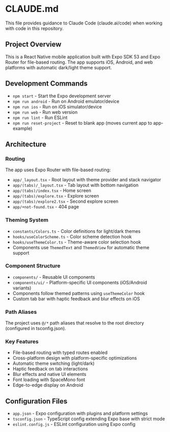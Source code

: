 # CLAUDE.md

This file provides guidance to Claude Code (claude.ai/code) when working with code in this repository.

## Project Overview

This is a React Native mobile application built with Expo SDK 53 and Expo Router for file-based routing. The app supports iOS, Android, and web platforms with automatic dark/light theme support.

## Development Commands

- `npm start` - Start the Expo development server
- `npm run android` - Run on Android emulator/device
- `npm run ios` - Run on iOS simulator/device
- `npm run web` - Run web version
- `npm run lint` - Run ESLint
- `npm run reset-project` - Reset to blank app (moves current app to app-example)

## Architecture

### Routing

The app uses Expo Router with file-based routing:

- `app/_layout.tsx` - Root layout with theme provider and stack navigator
- `app/(tabs)/_layout.tsx` - Tab layout with bottom navigation
- `app/(tabs)/index.tsx` - Home screen
- `app/(tabs)/explore.tsx` - Explore screen
- `app/(tabs)/explore2.tsx` - Second explore screen
- `app/+not-found.tsx` - 404 page

### Theming System

- `constants/Colors.ts` - Color definitions for light/dark themes
- `hooks/useColorScheme.ts` - Color scheme detection hook
- `hooks/useThemeColor.ts` - Theme-aware color selection hook
- Components use `ThemedText` and `ThemedView` for automatic theme support

### Component Structure

- `components/` - Reusable UI components
- `components/ui/` - Platform-specific UI components (iOS/Android variants)
- Components follow themed patterns using `useThemeColor` hook
- Custom tab bar with haptic feedback and blur effects on iOS

### Path Aliases

The project uses `@/*` path aliases that resolve to the root directory (configured in tsconfig.json).

### Key Features

- File-based routing with typed routes enabled
- Cross-platform design with platform-specific optimizations
- Automatic theme switching (light/dark)
- Haptic feedback on tab interactions
- Blur effects and native UI elements
- Font loading with SpaceMono font
- Edge-to-edge display on Android

## Configuration Files

- `app.json` - Expo configuration with plugins and platform settings
- `tsconfig.json` - TypeScript config extending Expo base with strict mode
- `eslint.config.js` - ESLint configuration using Expo config

